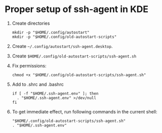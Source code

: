 # Proper setup of ssh-agent in KDE

1. Create directories

   ```shell
   mkdir -p "$HOME/.config/autostart"
   mkdir -p "$HOME/.config/old-autostart-scripts"
   ```

2. Create `~/.config/autostart/ssh-agent.desktop`.

3. Create  `$HOME/.config/old-autostart-scripts/ssh-agent.sh`

4. Fix permissions:

   ```shell
   chmod +x "$HOME/.config/old-autostart-scripts/ssh-agent.sh"
   ```

5. Add to .shrc and .bashrc

   ```shell
   if [ -f "$HOME/.ssh-agent.env" ]; then
     . "$HOME/.ssh-agent.env" >/dev/null
   fi
   ```
6. To get immediate effect, run following commands in the current shell:

   ```shell
   "$HOME/.config/old-autostart-scripts/ssh-agent.sh"
   . "$HOME/.ssh-agent.env"
   ```
